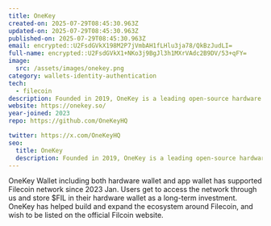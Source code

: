 ```yaml
---
title: OneKey
created-on: 2025-07-29T08:45:30.963Z
updated-on: 2025-07-29T08:45:30.963Z
published-on: 2025-07-29T08:45:30.963Z
email: encrypted::U2FsdGVkX198M2P7jVmbAH1fLHlu3ja78/QkBzJudLI=
full-name: encrypted::U2FsdGVkX1+NKo3j9BgJl3h1MXrVAdc2B9DV/53+qFY=
image:
  src: /assets/images/onekey.png
category: wallets-identity-authentication
tech:
  - filecoin
description: Founded in 2019, OneKey is a leading open-source hardware & app wallet, backed by YZi Labs (formerly Binance Labs) and Coinbase Ventures.
website: https://onekey.so/
year-joined: 2023
repo: https://github.com/OneKeyHQ

twitter: https://x.com/OneKeyHQ
seo:
  title: OneKey
  description: Founded in 2019, OneKey is a leading open-source hardware & app wallet, backed by YZi Labs (formerly Binance Labs) and Coinbase Ventures.
---
```


OneKey Wallet including both hardware wallet and app wallet has supported Filecoin network since 2023 Jan. Users get to access the network through us and store $FIL in their hardware wallet as a long-term investment. OneKey has helped build and expand the ecosystem around Filecoin, and wish to be listed on the official Filcoin website.
